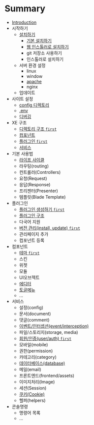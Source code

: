 # Summary

* [Introduction](README.md)
* 시작하기
   * [설치하기](c124_ce58_d558_ae30.md)
       * [기본 설치하기](installation-basic.md)
       * [웹 인스톨러로 설치하기](installation-web.md)
       * git 저장소 사용하기
       * 인스톨러로 설치하기
   * 서버 환경 설정
       * linux
       * window
       * [apache](apache.md)
       * nginx
   * 업데이트
* 사이트 설정
   * [config 디렉토리](configurations.md)
   * [.env](env.md)
   * [디버깅](debugging.md)
* XE 구조
   * [디렉토리 구조 `first`](structure.md)
   * [컴포넌트](components.md)
   * [플러그인 `first`](plugin.md)
   * [서비스](service.md)
* 기본 사용법
   * [라이프 사이클](lifecycle.md)
   * 라우팅(routing)
   * 컨트롤러(Controllers)
   * 요청(Request)
   * 응답(Response)
   * 프리젠터(Presenter)
   * 템플릿(Blade Template)
* 플러그인
   * [플러그인 생성하기 `first`](plugin-generation.md)
   * [플러그인 구조](plugin-structure.md)
   * 다국어 지원
   * [버전 관리(install, update) `first`](plugin-versions.md)
   * 관리페이지 추가
   * 컴포넌트 등록
* 컴포넌트
   * [테마 `first`](component-theme.md)
   * 스킨
   * 위젯
   * 모듈
   * UI오브젝트
   * [에디터](component-editor.md)
   * [토글메뉴](component-togglemenu.md)
   * ...
* 서비스
   * 설정(config)
   * 문서(document)
   * 댓글(comment)
   * [이벤트/인터셉션(event/interception)](service-interception.md)
   * 파일/스토리지(storage, media)
   * [회원/인증(user/auth) `first`](service-user.md)
   * 모바일(mobile)
   * 권한(permission)
   * 카테고리(category)
   * [데이터베이스(database)](service-database.md)
   * 메일(email)
   * 프론트엔드(frontend/assets)
   * 이미지처리(Image)
   * 세션(Session)
   * [쿠키(Cookie)](service-cookie.md)
   * 헬퍼(helpers)
* 콘솔명령
   * 명령어 목록
   * ...

